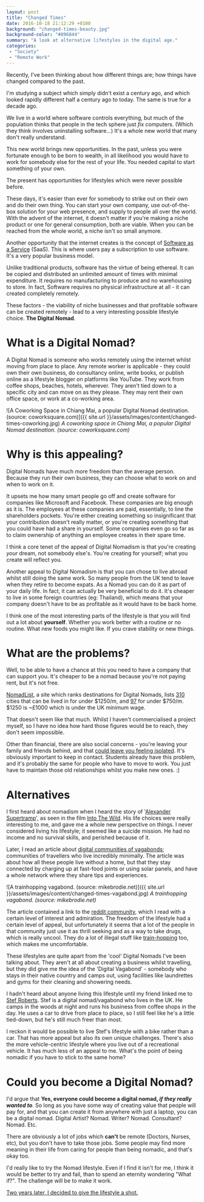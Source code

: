 ```yaml
---
layout: post
title: "Changed Times"
date: 2016-10-18 21:12:29 +0100
background: "changed-times-beauty.jpg"
background-color: "#896844"
summary: "A look at alternative lifestyles in the digital age."
categories:
 - "Society"
 - "Remote Work"
---
```

Recently, I've been thinking about how different things are; how things have changed compared to the past.

I'm studying a subject which simply didn't exist a century ago,
and which looked rapidly different half a century ago to today.
The same is true for a decade ago.

We live in a world where software controls everything,
but much of the population thinks that people in the tech sphere just _fix_ computers.
(Which they think involves uninstalling software...)
It's a whole new world that many don't really understand.

This new world brings new opportunities.
In the past, unless you were fortunate enough to be born to wealth,
in all likelihood you would have to work for somebody else for the rest of your life.
You needed capital to start something of your own.

The present has opportunities for lifestyles which were never possible before.

These days, it's easier than ever for somebody to strike out on their own and do their own thing.
You can start your own company, use out-of-the-box solution for your web presence,
and supply to people all over the world.
With the advent of the internet,
it doesn't matter if you're making a niche product or one for general consumption,
both are viable. 
When you can be reached from the whole world, a niche isn't so small anymore.

Another opportunity that the internet creates is the concept of 
[Software as a Service](https://en.wikipedia.org/wiki/Software_as_a_service) (SaaS).
This is where users pay a subscription to use software.
It's a very popular business model.

Unlike traditional products, software has the virtue of being ethereal.
It can be copied and distributed an unlimited amount of times with minimal expenditure.
It requires no manufacturing to produce and no warehousing to store.
In fact, Software requires no physical infrastructure at all - 
it can created completely remotely.

These factors - 
the viability of niche businesses and that profitable software can be created remotely - 
lead to a very interesting possible lifestyle choice. **The Digital Nomad**.

What is a Digital Nomad?
========================

A Digital Nomad is someone who works remotely using the internet whilst moving from place to place.
Any remote worker is applicable - they could own their own business, do consultancy online, write books, or publish online as a lifestyle blogger on platforms like YouTube.
They work from coffee shops, beaches, hotels, wherever. 
They aren't tied down to a specific city and can move on as they please.
They may rent their own office space, or work at a co-working area.

![A Coworking Space in Chiang Mai, a popular Digital Nomad destination. (source: coworksquare.com)]({{ site.url }}/assets/images/content/changed-times-coworking.jpg)
*A coworking space in Chiang Mai, a popular Digital Nomad destination. <span class="nobr">(source: coworksquare.com)</span>*

Why is this appealing?
======================

Digital Nomads have much more freedom than the average person.
Because they run their own business,
they can choose what to work on and when to work on it.

It upsets me how many smart people go off and create software for companies like Microsoft and Facebook. 
These companies are big enough as it is. 
The employees at these companies are paid, essentially, to line the shareholders pockets.
You're either creating something so insignificant that your contribution doesn't really matter,
or you're creating something that you could have had a share in yourself.
Some companies even go so far as to claim ownership of anything an employee creates in their spare time.

I think a core tenet of the appeal of Digital Nomadism is that you're creating *your* dream,
not somebody else's.
You're creating for yourself; what you create will reflect you. 

Another appeal to Digital Nomadism is that you can chose to live abroad
whilst still doing the same work.
So many people from the UK tend to leave when they retire to become expats. 
As a Nomad you can do it as part of your daily life.
In fact, it can actually be very beneficial to do it.
It's cheaper to live in some foreign countries (eg: Thailand),
which means that your company doesn't have to be as profitable as it would have to be back home.

I think one of the most interesting parts of the lifestyle is that you will find out a lot about **yourself**.
Whether you work better with a routine or no routine. What new foods you might like.
If you crave stability or new things. 

What are the problems?
======================

Well, to be able to have a chance at this you need to have a company that can support you.
It's cheaper to be a nomad because you're not paying rent, but it's not free.

[NomadList](https://nomadlist.com/), a site which ranks destinations for Digital Nomads,
 lists [310](https://nomadlist.com/#long_term_cost_in_usd=%24%24&)
cities that can be lived in for under $1250/m, and [97](https://nomadlist.com/#long_term_cost_in_usd=%24&)
for under $750/m. $1250 is ~£1000 which is under the UK minimum wage.

That doesn't seem like that much. 
Whilst I haven't commercialised a project myself,
so I have no idea how hard those figures would be to reach, they don't seem impossible.

Other than financial, there are also social concerns -
you're leaving your family and friends behind, and that
[could leave you feeling isolated](https://news.ycombinator.com/item?id=12278396).
It's obviously important to keep in contact.
Students already have this problem, and it's probably the same for people who have to move to work.
You just have to maintain those old relationships whilst you make new ones. :)

Alternatives
============

I first heard about nomadism when I heard the story of '[Alexander Supertramp](https://en.wikipedia.org/wiki/Christopher_McCandless)',
as seen in the film [Into The Wild](http://www.imdb.com/title/tt0758758/).
His life choices were really interesting to me, and gave me a whole new perspective on things.
I never considered living his lifestyle; it seemed like a suicide mission.
He had no income and no survival skills, and perished because of it.

Later, I read an article about [digital communities of vagabonds](http://europe.newsweek.com/homeless-millennials-are-transforming-hobo-culture-323151?rm=eu);
communities of travellers who live incredibly minimally.
The article was about how all these people live without a home,
but that they stay connected by charging up at fast-food joints or using solar panels,
and have a whole network where they share tips and experiences.

![A trainhopping vagabond. (source: mikebrodie.net)]({{ site.url }}/assets/images/content/changed-times-vagabond.jpg)
*A trainhopping vagabond. <span class="nobr">(source: mikebrodie.net)</span>*

The article contained a link to the [reddit community](https://www.reddit.com/r/vagabond),
which I read with a certain level of interest and admiration.
The freedom of the lifestyle had a certain level of appeal,
but unfortunately it seems that a lot of the people in that community just use it as
thrill seeking and as a way to take drugs, which is really uncool.
They do a lot of illegal stuff like [train-hopping](http://imgur.com/a/5lic3) too,
which makes me uncomfortable.
 
These lifestyles are quite apart from the 'cool' Digital Nomads I've been talking about.
They aren't at all about creating a business whilst travelling,
but they did give me the idea of the 'Digital Vagabond' - 
somebody who stays in their native country and camps out,
using facilities like laundrettes and gyms for their cleaning and showering needs.

I hadn't heard about anyone living this lifestyle until my friend linked me to 
[Stef Roberts](https://www.youtube.com/channel/UCNvSqCsVaDYmVpec3btEv6Q).
Stef is a digital nomad/vagabond who lives in the UK.
He camps in the woods at night and runs his business from coffee shops in the day.
He uses a car to drive from place to place, so I still feel like he's a little tied-down,
but he's still much freer than most.

I reckon it would be possible to live Stef's lifestyle with a bike rather than a car. 
That has more appeal but also its own unique challenges.
There's also the more vehicle-centric lifestyle where you live out of a recreational vehicle.
It has much less of an appeal to me.
What's the point of being nomadic if you have to stick to the same home?

Could you become a Digital Nomad?
=================================

I'd argue that **Yes, everyone could become a digital nomad, *if they really wanted to***.
So long as you have some way of creating value that people will pay for,
and that you can create it from anywhere with just a laptop,
you can be a digital nomad.
Digital Artist? Nomad. Writer? Nomad. Consultant? Nomad. Etc.

There are obviously a lot of jobs which **can't** be remote (Doctors, Nurses, etc),
but you don't have to take those jobs.
Some people may find more meaning in their life from caring for people than being nomadic,
and that's okay too.

I'd really like to try the Nomad lifestyle. 
Even if I find it isn't for me, I think it would be better to try and fail,
than to spend an eternity wondering "What if?".
The challenge will be to make it work.

[Two years later, I decided to give the lifestyle a shot.](/the-adventure-begins/)